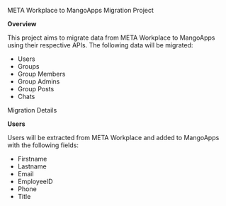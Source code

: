 META Workplace to MangoApps Migration Project

**Overview**

This project aims to migrate data from META Workplace to MangoApps using their respective APIs. The following data will be migrated:
- Users
- Groups
- Group Members
- Group Admins
- Group Posts
- Chats

Migration Details

**Users**

Users will be extracted from META Workplace and added to MangoApps with the following fields:
- Firstname
- Lastname
- Email
- EmployeeID
- Phone
- Title
